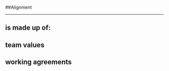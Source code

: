 <!-- .slide: data-background="resources/footer.svg" data-background-size="contain" data-background-position="bottom"  -->

##Alignment
- - -
## **is made up of:**
## **team values**  <!-- .element: class="fragment" -->
## **working agreements**  <!-- .element: class="fragment" -->

<aside class="notes">
</aside>

<br/>
<br/>
<br/>
<br/>
<br/>
<br/>
<br/>
<br/>
<br/>
<br/>
<br/>
<br/>
<br/>
<br/>
<br/>
<br/>
<br/>
<br/>
<br/>
<br/>
<br/>
<br/>
<br/>
